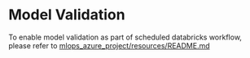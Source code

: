 # Model Validation
To enable model validation as part of scheduled databricks workflow, please refer to [mlops_azure_project/resources/README.md](../resources/README.md)
